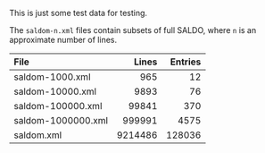 This is just some test data for testing.

The `saldom-n.xml` files contain subsets of full SALDO, where `n` is an approximate number of lines.

| File               |   Lines | Entries |
|:-------------------|--------:|--------:|
| saldom-1000.xml    |     965 |      12 |
| saldom-10000.xml   |    9893 |      76 |
| saldom-100000.xml  |   99841 |     370 |
| saldom-1000000.xml |  999991 |    4575 |
| saldom.xml         | 9214486 |  128036 |
